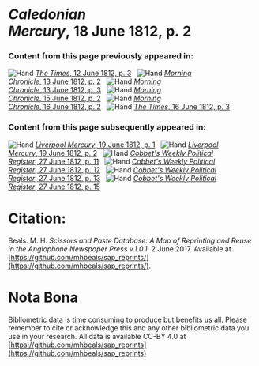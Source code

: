 # *Caledonian Mercury*, 18 June 1812, p. 2  
  
### Content from this page previously appeared in:  
![Hand](http://scissorsandpaste.net/wp-content/uploads/2017/06/smallhandpointer.png) [*The Times*, 12 June 1812, p. 3](https://mhbeals.github.io/sap_html/The-Times/The-Times-12-June-1812-p-3)  
![Hand](http://scissorsandpaste.net/wp-content/uploads/2017/06/smallhandpointer.png) [*Morning Chronicle*, 13 June 1812, p. 2](https://mhbeals.github.io/sap_html/Morning-Chronicle/Morning-Chronicle-13-June-1812-p-2)  
![Hand](http://scissorsandpaste.net/wp-content/uploads/2017/06/smallhandpointer.png) [*Morning Chronicle*, 13 June 1812, p. 3](https://mhbeals.github.io/sap_html/Morning-Chronicle/Morning-Chronicle-13-June-1812-p-3)  
![Hand](http://scissorsandpaste.net/wp-content/uploads/2017/06/smallhandpointer.png) [*Morning Chronicle*, 15 June 1812, p. 2](https://mhbeals.github.io/sap_html/Morning-Chronicle/Morning-Chronicle-15-June-1812-p-2)  
![Hand](http://scissorsandpaste.net/wp-content/uploads/2017/06/smallhandpointer.png) [*Morning Chronicle*, 16 June 1812, p. 2](https://mhbeals.github.io/sap_html/Morning-Chronicle/Morning-Chronicle-16-June-1812-p-2)  
![Hand](http://scissorsandpaste.net/wp-content/uploads/2017/06/smallhandpointer.png) [*The Times*, 16 June 1812, p. 3](https://mhbeals.github.io/sap_html/The-Times/The-Times-16-June-1812-p-3)  
  
### Content from this page subsequently appeared in:  
![Hand](http://scissorsandpaste.net/wp-content/uploads/2017/06/smallhandpointer.png) [*Liverpool Mercury*, 19 June 1812, p. 1](https://mhbeals.github.io/sap_html/Liverpool-Mercury/Liverpool-Mercury-19-June-1812-p-1)  
![Hand](http://scissorsandpaste.net/wp-content/uploads/2017/06/smallhandpointer.png) [*Liverpool Mercury*, 19 June 1812, p. 2](https://mhbeals.github.io/sap_html/Liverpool-Mercury/Liverpool-Mercury-19-June-1812-p-2)  
![Hand](http://scissorsandpaste.net/wp-content/uploads/2017/06/smallhandpointer.png) [*Cobbet's Weekly Political Register*, 27 June 1812, p. 11](https://mhbeals.github.io/sap_html/Cobbet's-Weekly-Political-Register/Cobbet's-Weekly-Political-Register-27-June-1812-p-11)  
![Hand](http://scissorsandpaste.net/wp-content/uploads/2017/06/smallhandpointer.png) [*Cobbet's Weekly Political Register*, 27 June 1812, p. 12](https://mhbeals.github.io/sap_html/Cobbet's-Weekly-Political-Register/Cobbet's-Weekly-Political-Register-27-June-1812-p-12)  
![Hand](http://scissorsandpaste.net/wp-content/uploads/2017/06/smallhandpointer.png) [*Cobbet's Weekly Political Register*, 27 June 1812, p. 13](https://mhbeals.github.io/sap_html/Cobbet's-Weekly-Political-Register/Cobbet's-Weekly-Political-Register-27-June-1812-p-13)  
![Hand](http://scissorsandpaste.net/wp-content/uploads/2017/06/smallhandpointer.png) [*Cobbet's Weekly Political Register*, 27 June 1812, p. 15](https://mhbeals.github.io/sap_html/Cobbet's-Weekly-Political-Register/Cobbet's-Weekly-Political-Register-27-June-1812-p-15)  


# Citation: 

Beals. M. H. *Scissors and Paste Database: A Map of Reprinting and Reuse in the Anglophone Newspaper Press v.1.0.1.* 2 June 2017. Available at [https://github.com/mhbeals/sap_reprints/](https://github.com/mhbeals/sap_reprints/). 

# Nota Bona

Bibliometric data is time consuming to produce but benefits us all. Please remember to cite or acknowledge this and any other bibliometric data you use in your research. All data is available CC-BY 4.0 at [https://github.com/mhbeals/sap_reprints](https://github.com/mhbeals/sap_reprints)